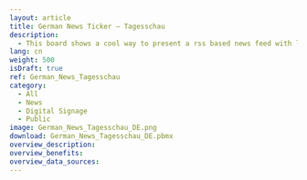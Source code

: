 ```yaml
---
layout: article
title: German News Ticker – Tagesschau
description: 
  - This board shows a cool way to present a rss based news feed with live tiles
lang: cn
weight: 500
isDraft: true
ref: German_News_Tagesschau
category:
  - All
  - News
  - Digital Signage
  - Public
image: German_News_Tagesschau_DE.png
download: German_News_Tagesschau_DE.pbmx
overview_description:
overview_benefits:
overview_data_sources:
---
```

